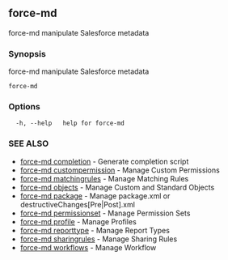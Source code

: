 ## force-md

force-md manipulate Salesforce metadata

### Synopsis

force-md manipulate Salesforce metadata

```
force-md
```

### Options

```
  -h, --help   help for force-md
```

### SEE ALSO

* [force-md completion](force-md_completion.md)	 - Generate completion script
* [force-md custompermission](force-md_custompermission.md)	 - Manage Custom Permissions
* [force-md matchingrules](force-md_matchingrules.md)	 - Manage Matching Rules
* [force-md objects](force-md_objects.md)	 - Manage Custom and Standard Objects
* [force-md package](force-md_package.md)	 - Manage package.xml or destructiveChanges[Pre|Post].xml
* [force-md permissionset](force-md_permissionset.md)	 - Manage Permission Sets
* [force-md profile](force-md_profile.md)	 - Manage Profiles
* [force-md reporttype](force-md_reporttype.md)	 - Manage Report Types
* [force-md sharingrules](force-md_sharingrules.md)	 - Manage Sharing Rules
* [force-md workflows](force-md_workflows.md)	 - Manage Workflow

